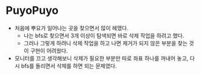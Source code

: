 # PuyoPuyo
- 처음에 뿌요가 일어나는 곳을 찾으면서 많이 헤맸다.
  - 나는 bfs로 찾으면서 3개 이상이 탐색되면 바로 삭제 작업을 하려고 했다.
  - 그러나 그렇게 하려니 삭제 작업을 하고 나면 제거가 되지 않은 부분을 찾는 것이 구현이 어려웠다.
- 모니터를 끄고 생각해보니 삭제가 필요한 부분만 따로 좌표 하나를 꺼내어 놓고, 다시 bfs를 돌리면서 삭제를 하면 되는 문제였다.